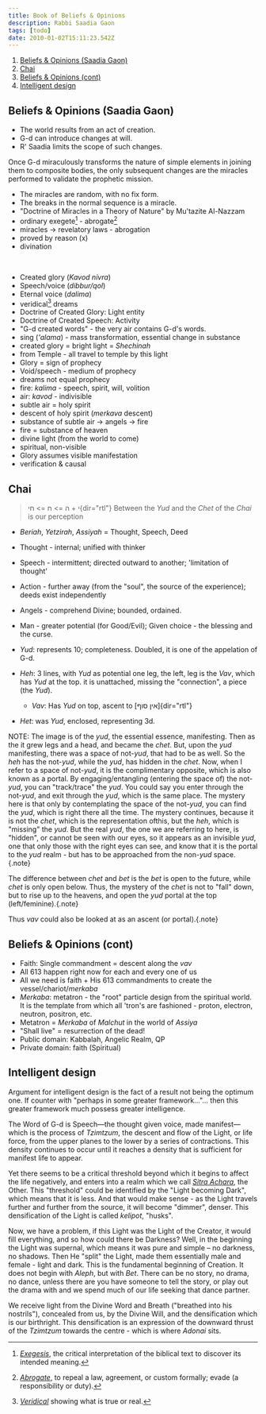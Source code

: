 ```yaml
---
title: Book of Beliefs & Opinions
description: Rabbi Saadia Gaon
tags: [todo]
date: 2010-01-02T15:11:23.542Z
---
```


1. [Beliefs \& Opinions (Saadia Gaon)](#beliefs--opinions-saadia-gaon)
2. [Chai](#chai)
3. [Beliefs \& Opinions (cont)](#beliefs--opinions-cont)
4. [Intelligent design](#intelligent-design)

## Beliefs & Opinions (Saadia Gaon)

- The world results from an act of creation.
- G-d can introduce changes at will.
- R' Saadia limits the scope of such changes.

Once G-d miraculously transforms the nature of simple elements in joining them to composite bodies, the only subsequent changes are the miracles performed to validate the prophetic mission.

- The miracles are random, with no fix form.
- The breaks in the normal sequence is a miracle.
- "Doctrine of Miracles in a Theory of Nature" by Mu'tazite Al-Nazzam
- ordinary exegete[^1] - abrogate[^2]
- miracles -> revelatory laws - abrogation
- proved by reason (x)
- divination
<br />

- Created glory (_Kavod nivra_)
- Speech/voice (_dibbur/qol_)
- Eternal voice (_dalima_)
- veridical[^3] dreams
- Doctrine of Created Glory: Light entity
- Doctrine of Created Speech: Activity
- "G-d created words" - the very air contains G-d's words.
- sing (_'alama_) - mass transformation, essential change in substance
- created glory = bright light = _Shechinah_
- from Temple - all travel to temple by this light
- Glory = sign of prophecy
- Void/speech - medium of prophecy
- dreams not equal prophecy
- fire: _kalima_ - speech, spirit, will, volition
- air: _kavod_ - indivisible
- subtle air = holy spirit
- descent of holy spirit (_merkava_ descent)
- substance of subtle air -> angels -> fire
- fire = substance of heaven
- divine light (from the world to come)
- spiritual, non-visible
- Glory assumes visible manifestation
- verification & causal

## Chai

> י + ה => ח => חי{dir="rtl"}
> Between the _Yud_ and the _Chet_ of the _Chai_ is our perception

- _Beriah_, _Yetzirah_, _Assiyah_ = Thought, Speech, Deed
- Thought - internal; unified with thinker
- Speech - intermittent; directed outward to another; 'limitation of thought'
- Action - further away (from the "soul", the source of the experience); deeds exist independently
- Angels - comprehend Divine; bounded, ordained.
- Man - greater potential (for Good/Evil); Given choice - the blessing and the curse.

- _Yud_: represents 10; completeness. Doubled, it is one of the appelation of G-d.
- _Heh_:
  3 lines, with _Yud_ as potential
  one leg, the left, leg is the _Vav_, which has _Yud_ at the top.
  it is unattached, missing the "connection", a piece (the _Yud_).
  - _Vav_: Has _Yud_ on top, ascent to [אין סוף]{dir="rtl"}
- _Het_: was _Yud_, enclosed, representing 3d.

NOTE: The image is of the _yud_, the essential essence, manifesting. Then as the it grew legs and a head, and became the _chet_. But, upon the _yud_ manifesting, there was a space of not-_yud_, that had to be as well. So the _heh_ has the not-_yud_, while the _yud_, has hidden in the _chet_. Now, when I refer to a space of not-_yud_, it is the complimentary opposite, which is also known as a portal. By engaging/entangling (entering the space of) the not-_yud_, you can "track/trace" the _yud_. You could say you enter through the not-_yud_, and exit through the _yud_, which is the same place. The mystery here is that only by contemplating the space of the not-_yud_, you can find the _yud_, which is right there all the time. The mystery continues, because it is not the _chet_, which is the representation ofthis, but the _heh_, which is "missing" the _yud_. But the real _yud_, the one we are referring to here, is "hidden", or cannot be seen with our eyes, so it appears as an invisible _yud_, one that only those with the right eyes can see, and know that it is the portal to the _yud_ realm - but has to be approached from the non-_yud_ space.{.note}

The difference between _chet_ and _bet_ is the _bet_ is open to the future, while _chet_ is only open below. Thus, the mystery of the _chet_ is not to "fall" down, but to rise up to the heavens, and open the _yud_ portal at the top (left/feminine).{.note}

Thus _vav_ could also be looked at as an ascent (or portal).{.note}

## Beliefs & Opinions (cont)

- Faith: Single commandment = descent along the _vav_
- All 613 happen right now for each and every one of us
- All we need is faith + His 613 commandments to create the vessel/chariot/_merkaba_
- _Merkaba_: metatron - the "root" particle design from the spiritual world. It is the template from which all 'tron's are fashioned - proton, electron, neutron, positron, etc.
- Metatron = _Merkaba_ of _Malchut_ in the world of _Assiya_
- "Shall live" = resurrection of the dead!
- Public domain: Kabbalah, Angelic Realm, QP
- Private domain: faith (Spiritual)

## Intelligent design

Argument for intelligent design is the fact of a result not being the optimum one. If counter with "perhaps in some greater framework..."... then this greater framework much possess greater intelligence.

The Word of G-d is Speech&mdash;the thought given voice, made manifest&mdash;which is the process of _Tzimtzum_, the descent and flow of the Light, or life force, from the upper planes to the lower by a series of contractions. This density continues to occur until it reaches a density that is sufficient for manifest life to appear.

Yet there seems to be a critical threshold beyond which it begins to affect the life negatively, and enters into a realm which we call [_Sitra Achara_](../qkab/masc_fem/index.html#sitra_achara), the Other. This "threshold" could be identified by the "Light becoming Dark", which means that it is less. And that would make sense - as the Light travels further and further from the source, it will become "dimmer", denser. This densification of the Light is called _kelipot_, "husks".

Now, we have a problem, if this Light was the Light of the Creator, it would fill everything, and so how could there be Darkness? Well, in the beginning the Light was supernal, which means it was pure and simple &ndash; no darkness, no shadows. Then He "split" the Light, made them essentially male and female - light and dark. This is the fundamental beginning of Creation. It does not begin with _Aleph_, but with _Bet_. There can be no story, no drama, no dance, unless there are you have someone to tell the story, or play out the drama with and we spend much of our life seeking that dance partner.

We receive light from the Divine Word and Breath ("breathed into his nostrils"), concealed from us, by the Divine Will, and the densification which is our birthright. This densification is an expression of the downward thrust of the _Tzimtzum_ towards the centre - which is where _Adonai_ sits.

[^1]: [_Exegesis_](https://www.britannica.com/topic/exegesis), the critical interpretation of the biblical text to discover its intended meaning.

[^2]: [_Abrogate_](https://dictionary.cambridge.org/dictionary/english/abrogate), to repeal a law, agreement, or custom formally;  evade (a responsibility or duty).

[^3]: [_Veridical_](https://dictionary.cambridge.org/dictionary/english/veridical) showing what is true or real.
